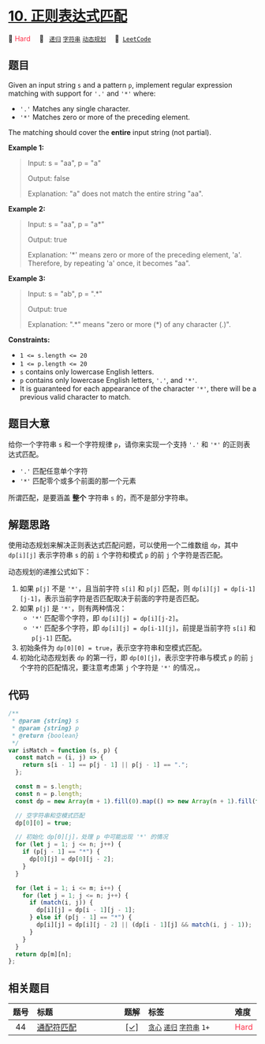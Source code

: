 # [10. 正则表达式匹配](https://leetcode.com/problems/regular-expression-matching)

🔴 <font color=#ff334b>Hard</font>&emsp; 🔖&ensp; [`递归`](/leetcode-js/outline/tag/recursion.md) [`字符串`](/leetcode-js/outline/tag/string.md) [`动态规划`](/leetcode-js/outline/tag/dynamic-programming.md)&emsp; 🔗&ensp;[`LeetCode`](https://leetcode.com/problems/regular-expression-matching)

## 题目

Given an input string `s` and a pattern `p`, implement regular expression
matching with support for `'.'` and `'*'` where:

- `'.'` Matches any single character.​​​​
- `'*'` Matches zero or more of the preceding element.

The matching should cover the **entire** input string (not partial).

**Example 1:**

> Input: s = "aa", p = "a"
>
> Output: false
>
> Explanation: "a" does not match the entire string "aa".

**Example 2:**

> Input: s = "aa", p = "a\*"
>
> Output: true
>
> Explanation: '\*' means zero or more of the preceding element, 'a'. Therefore, by repeating 'a' once, it becomes "aa".

**Example 3:**

> Input: s = "ab", p = ".\*"
>
> Output: true
>
> Explanation: ".\*" means "zero or more (\*) of any character (.)".

**Constraints:**

- `1 <= s.length <= 20`
- `1 <= p.length <= 20`
- `s` contains only lowercase English letters.
- `p` contains only lowercase English letters, `'.'`, and `'*'`.
- It is guaranteed for each appearance of the character `'*'`, there will be a previous valid character to match.

## 题目大意

给你一个字符串 `s` 和一个字符规律 `p`，请你来实现一个支持 `'.'` 和 `'*'` 的正则表达式匹配。

- `'.'` 匹配任意单个字符
- `'*'` 匹配零个或多个前面的那一个元素

所谓匹配，是要涵盖 **整个** 字符串 `s` 的，而不是部分字符串。

## 解题思路

使用动态规划来解决正则表达式匹配问题，可以使用一个二维数组 `dp`，其中 `dp[i][j]` 表示字符串 `s` 的前 `i` 个字符和模式 `p` 的前 `j` 个字符是否匹配。

动态规划的递推公式如下：

1. 如果 `p[j]` 不是 `'*'`，且当前字符 `s[i]` 和 `p[j]` 匹配，则 `dp[i][j] = dp[i-1][j-1]`，表示当前字符是否匹配取决于前面的字符是否匹配。
2. 如果 `p[j]` 是 `'*'`，则有两种情况：
   - `'*'` 匹配零个字符，即 `dp[i][j] = dp[i][j-2]`。
   - `'*'` 匹配多个字符，即 `dp[i][j] = dp[i-1][j]`，前提是当前字符 `s[i]` 和 `p[j-1]` 匹配。
3. 初始条件为 `dp[0][0] = true`，表示空字符串和空模式匹配。
4. 初始化动态规划表 `dp` 的第一行，即 `dp[0][j]`，表示空字符串与模式 `p` 的前 `j` 个字符的匹配情况，要注意考虑第 `j` 个字符是 `'*'` 的情况，。

## 代码

```javascript
/**
 * @param {string} s
 * @param {string} p
 * @return {boolean}
 */
var isMatch = function (s, p) {
  const match = (i, j) => {
    return s[i - 1] == p[j - 1] || p[j - 1] == ".";
  };

  const m = s.length;
  const n = p.length;
  const dp = new Array(m + 1).fill(0).map(() => new Array(n + 1).fill(false));

  // 空字符串和空模式匹配
  dp[0][0] = true;

  // 初始化 dp[0][j]，处理 p 中可能出现 '*' 的情况
  for (let j = 1; j <= n; j++) {
    if (p[j - 1] == "*") {
      dp[0][j] = dp[0][j - 2];
    }
  }

  for (let i = 1; i <= m; i++) {
    for (let j = 1; j <= n; j++) {
      if (match(i, j)) {
        dp[i][j] = dp[i - 1][j - 1];
      } else if (p[j - 1] == "*") {
        dp[i][j] = dp[i][j - 2] || (dp[i - 1][j] && match(i, j - 1));
      }
    }
  }
  return dp[m][n];
};
```

## 相关题目

<!-- prettier-ignore -->
| 题号 | 标题 | 题解 | 标签 | 难度 |
| :------: | :------ | :------: | :------ | :------ |
| 44 | [通配符匹配](https://leetcode.com/problems/wildcard-matching) | [[✓]](/leetcode-js/problem/0044.md) |  [`贪心`](/leetcode-js/outline/tag/greedy.md) [`递归`](/leetcode-js/outline/tag/recursion.md) [`字符串`](/leetcode-js/outline/tag/string.md) `1+` | <font color=#ff334b>Hard</font> |

<style>
.blue {
    background-color: #096dd9;
    padding: 0.25rem 0.5rem;
    margin: 0;
    font-size: 0.85em;
    border-radius: 3px;
    color: white;
    font-weight: 500;
}
table th:first-of-type { width: 10%; }
table th:nth-of-type(2) { width: 35%; }
table th:nth-of-type(3) { width: 10%; }
table th:nth-of-type(4) { width: 35%; }
table th:nth-of-type(5) { width: 10%; }
</style>
